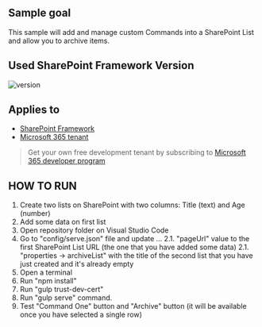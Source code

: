 ## Sample goal

This sample will add and manage custom Commands into a SharePoint List and allow you to archive items.


## Used SharePoint Framework Version

![version](https://img.shields.io/badge/version-1.18.2-green.svg)

## Applies to

- [SharePoint Framework](https://aka.ms/spfx)
- [Microsoft 365 tenant](https://docs.microsoft.com/en-us/sharepoint/dev/spfx/set-up-your-developer-tenant)

> Get your own free development tenant by subscribing to [Microsoft 365 developer program](http://aka.ms/o365devprogram)


## HOW TO RUN

1. Create two lists on SharePoint with two columns: Title (text) and Age (number)
2. Add some data on first list
3. Open repository folder on Visual Studio Code
4. Go to "config/serve.json" file and update ...
    2.1. "pageUrl" value to the first SharePoint List URL (the one that you have added some data)
    2.1. "properties -> archiveList" with the title of the second list that you have just created and it's already empty
5. Open a terminal
6. Run "npm install"
7. Run "gulp trust-dev-cert"
8. Run "gulp serve" command.
9. Test "Command One" button and "Archive" button (it will be available once you have selected a single row)

